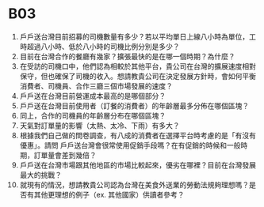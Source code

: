 # B03
1. 戶戶送台灣目前招募的司機數量有多少？若以平均單日上線八小時為單位，工時超過八小時、低於八小時的司機比例分別是多少？
2. 目前在台灣合作的餐廳有幾家？擴張最快的是在哪一個時期？為什麼？ 
3. 在受訪的司機口中，他們認為相較於其他平台，貴公司在台灣的擴展速度相對保守，但也確保了司機的收入。想請教貴公司在決定發展方針時，會如何平衡消費者、司機員、合作三廳三個市場發展的速度？
4. 戶戶送在台灣目前營運成本最高的是哪個部分？
5. 戶戶送在台灣目前使用者（訂餐的消費者）的年齡層最多分佈在哪個區塊？
6. 同上，合作的司機員的年齡層分布在哪個區塊？
7. 天氣對訂單量的影響（太熱、太冷、下雨）有多大？
8. 根據我們自己做的問卷調查，有八成的消費者在選擇平台時考慮的是「有沒有優惠」。請問 戶戶送台灣會很常使用促銷手段嗎？在有促銷的時候和一般時期，訂單量會差到幾倍？
9. 戶戶送在台灣市場跟其他地區的市場比較起來，優劣在哪裡？目前在台灣發展最大的挑戰？
10. 就現有的情況，想請教貴公司認為台灣在美食外送業的勞動法規夠理想嗎？是否有其他更理想的例子（ex. 其他國家）供讀者參考？

